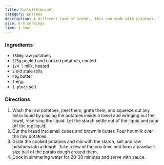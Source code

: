 ```yaml
---
title: Kartoffelknödel
category: Entrees
description: A different form of knödel, this one made with potatoes. There are many different types, some made totally with raw potatoes only, some made with half raw potatoes, half cooked, and some made with only cooked potatoes. This is the 50-50 type.
size: 6-8 servings
time: 1 hour
---
```


### Ingredients

* `1500g` raw potatoes
* `375g` peeled and cooked potatoes, cooled
* `1/4 l` milk, heated
* `2` old stale rolls
* `40g` butter
* `1` egg
* `1 pinch` salt

### Directions

1. Wash the raw potatoes, peel them, grate them, and squeeze out any extra liquid by placing the potatoes inside a towel and wringing out the towel, reserving the liquid. Let the starch settle out of the liquid and pour off the top liquid.
2. Cut the bread into small cubes and brown in butter. Pour hot milk over the raw potatoes. 
3. Grate the cooked potatoes and mix with the starch, salt and raw potatoes into a dough. Take a few of the croutons and form a baseball-size ball of the potato dough around them.
4. Cook in simmering water for 20-30 minutes and serve with sauce.